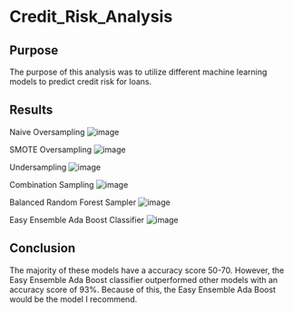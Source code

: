 # Credit_Risk_Analysis

## Purpose 
The purpose of this analysis was to utilize different machine learning models to predict credit risk for loans.

## Results
Naive Oversampling
![image](https://user-images.githubusercontent.com/111463407/216813906-967264a9-c79c-4034-ac6a-401cd4e6b372.png)

SMOTE Oversampling
![image](https://user-images.githubusercontent.com/111463407/216813943-1211abe2-35df-4e76-816b-8bd82b8fa901.png)

Undersampling
![image](https://user-images.githubusercontent.com/111463407/216813988-e83c20cd-8d55-47cb-9d06-103068f5777e.png)

Combination Sampling
![image](https://user-images.githubusercontent.com/111463407/216814015-0e9f8100-8831-464e-a5a1-6278610f5705.png)

Balanced Random Forest Sampler
![image](https://user-images.githubusercontent.com/111463407/216814049-e9641dbf-5a25-462a-a7e7-73717e5cc8e7.png)

Easy Ensemble Ada Boost Classifier
![image](https://user-images.githubusercontent.com/111463407/216814088-9b08ee72-0212-4767-8898-5a45d52b0466.png)

## Conclusion 
The majority of these models have a accuracy score 50-70. However, the Easy Ensemble Ada Boost classifier outperformed other models with an accuracy score of 93%. Because of this, the Easy Ensemble Ada Boost would be the model I recommend.

